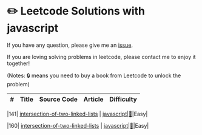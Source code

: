 # :pencil2: Leetcode Solutions with javascript

If you have any question, please give me an [issue](https://github.com/swolecoder/leetcode-Javascript/issues).

If you are loving solving problems in leetcode, please contact me to enjoy it together!

(Notes: :lock: means you need to buy a book from Leetcode to unlock the problem)

|  #  | Title | Source Code | Article | Difficulty |
| :-: | :---: | :---------: | :-----: | :--------: |


|141| [intersection-of-two-linked-lists](https://leetcode.com/problems/linked-list-cycle/description/) | [javascript](https://github.com/swolecoder/leetcode-Javascript/blob/master/141.%20Linked%20List%20Cycle/linked-list-cycle.js)|[:memo:](https://leetcode.com/problems/linked-list-cycle/description/)|Easy|

|160| [intersection-of-two-linked-lists](https://leetcode.com/problems/intersection-of-two-linked-lists/) | [javascript](https://github.com/swolecoder/leetcode-Javascript/blob/master/160.%20Intersection%20of%20Two%20Linked%20Lists/intersection-of-two-linked-lists.js)|[:memo:](https://leetcode.com/problems/intersection-of-two-linked-lists/)|Easy|
